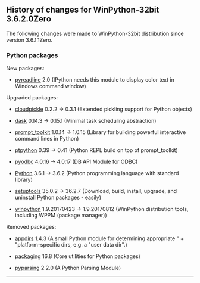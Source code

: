 ﻿## History of changes for WinPython-32bit 3.6.2.0Zero

The following changes were made to WinPython-32bit distribution since version 3.6.1.1Zero.

### Python packages

New packages:

  * [pyreadline](https://pypi.python.org/pypi/pyreadline) 2.0 (IPython needs this module to display color text in Windows command window)

Upgraded packages:

  * [cloudpickle](https://pypi.python.org/pypi/cloudpickle) 0.2.2 → 0.3.1 (Extended pickling support for Python objects)
  * [dask](https://pypi.python.org/pypi/dask) 0.14.3 → 0.15.1 (Minimal task scheduling abstraction)
  * [prompt_toolkit](https://pypi.python.org/pypi/prompt_toolkit) 1.0.14 → 1.0.15 (Library for building powerful interactive command lines in Python)
  * [ptpython](https://pypi.python.org/pypi/ptpython) 0.39 → 0.41 (Python REPL build on top of prompt_toolkit)
  * [pyodbc](https://pypi.python.org/pypi/pyodbc) 4.0.16 → 4.0.17 (DB API Module for ODBC)
  * [Python](http://www.python.org/) 3.6.1 → 3.6.2 (Python programming language with standard library)
  * [setuptools](https://pypi.python.org/pypi/setuptools) 35.0.2 → 36.2.7 (Download, build, install, upgrade, and uninstall Python packages - easily)
  * [winpython](http://winpython.github.io/) 1.9.20170423 → 1.9.20170812 (WinPython distribution tools, including WPPM (package manager))

Removed packages:

  * [appdirs](https://pypi.python.org/pypi/appdirs) 1.4.3 (A small Python module for determining appropriate " + "platform-specific dirs, e.g. a "user data dir".)
  * [packaging](https://pypi.python.org/pypi/packaging) 16.8 (Core utilities for Python packages)
  * [pyparsing](http://pyparsing.wikispaces.com/) 2.2.0 (A Python Parsing Module)

* * *
